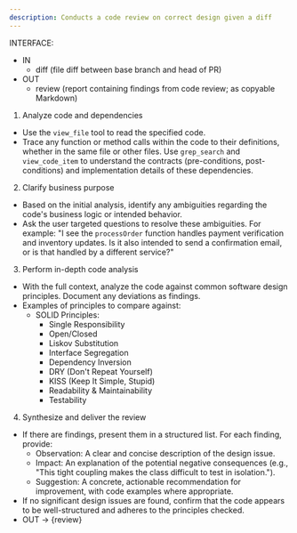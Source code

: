 ```yaml
---
description: Conducts a code review on correct design given a diff
---
```


INTERFACE:
 - IN
   - diff (file diff between base branch and head of PR)
 - OUT
   - review (report containing findings from code review; as copyable Markdown)

1. Analyze code and dependencies
 - Use the `view_file` tool to read the specified code.
 - Trace any function or method calls within the code to their definitions, whether in the same file or other files. Use `grep_search` and `view_code_item` to understand the contracts (pre-conditions, post-conditions) and implementation details of these dependencies.

2. Clarify business purpose
 - Based on the initial analysis, identify any ambiguities regarding the code's business logic or intended behavior.
 - Ask the user targeted questions to resolve these ambiguities. For example: "I see the `processOrder` function handles payment verification and inventory updates. Is it also intended to send a confirmation email, or is that handled by a different service?"

3. Perform in-depth code analysis
 - With the full context, analyze the code against common software design principles. Document any deviations as findings.
 - Examples of principles to compare against:
   - SOLID Principles:
     - Single Responsibility
     - Open/Closed
     - Liskov Substitution
     - Interface Segregation
     - Dependency Inversion
     - DRY (Don't Repeat Yourself)
     - KISS (Keep It Simple, Stupid)
     - Readability & Maintainability
     - Testability

4. Synthesize and deliver the review
 - If there are findings, present them in a structured list. For each finding, provide:
   - Observation: A clear and concise description of the design issue.
   - Impact: An explanation of the potential negative consequences (e.g., "This tight coupling makes the class difficult to test in isolation.").
   - Suggestion: A concrete, actionable recommendation for improvement, with code examples where appropriate.
 - If no significant design issues are found, confirm that the code appears to be well-structured and adheres to the principles checked.
 - OUT -> {review}